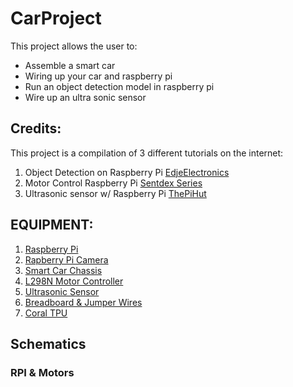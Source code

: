 # CarProject
This project allows the user to:
* Assemble a smart car
* Wiring up your car and raspberry pi
* Run an object detection model in raspberry pi
* Wire up an ultra sonic sensor

## Credits:
This project is a compilation of 3 different tutorials on the internet:
1. Object Detection on Raspberry Pi [EdjeElectronics](https://github.com/EdjeElectronics/TensorFlow-Lite-Object-Detection-on-Android-and-Raspberry-Pi.git)
2. Motor Control Raspberry Pi [Sentdex Series](https://www.youtube.com/watch?v=LlFkybEQFFA&t=330s)
3. Ultrasonic sensor w/ Raspberry Pi [ThePiHut](https://thepihut.com/blogs/raspberry-pi-tutorials/hc-sr04-ultrasonic-range-sensor-on-the-raspberry-pi)


## EQUIPMENT:
1. [Raspberry Pi](https://www.amazon.com/gp/product/B07V5JTMV9/ref=ppx_yo_dt_b_asin_title_o07_s00?ie=UTF8&psc=1)
2. [Rapberry Pi Camera](https://www.amazon.com/gp/product/B01ER2SKFS/ref=ppx_yo_dt_b_asin_title_o08_s00?ie=UTF8&psc=1)
3. [Smart Car Chassis](https://www.amazon.com/gp/product/B06VTP8XBQ/ref=ppx_yo_dt_b_asin_title_o09_s00?ie=UTF8&psc=1)
4. [L298N Motor Controller](https://www.amazon.com/gp/product/B014KMHSW6/ref=ppx_yo_dt_b_asin_title_o09_s00?ie=UTF8&psc=1)
5. [Ultrasonic Sensor](https://www.amazon.com/WMYCONGCONG-HC-SR04-Ultrasonic-Distance-Measuring/dp/B07JJHCVRG/ref=sr_1_1_sspa?crid=WOVIM2MQMKG5&dchild=1&keywords=ultrasonic+sensor&qid=1599608113&s=hi&sprefix=ultrasonic+sen%2Ctools%2C188&sr=1-1-spons&psc=1&spLa=ZW5jcnlwdGVkUXVhbGlmaWVyPUFZMFZDWE1IWkgyN0smZW5jcnlwdGVkSWQ9QTAwMTQwNTgzSkQxQ001U0RFNkNSJmVuY3J5cHRlZEFkSWQ9QTA2NTEyMTQzNFgzQjM4RUE0M0tCJndpZGdldE5hbWU9c3BfYXRmJmFjdGlvbj1jbGlja1JlZGlyZWN0JmRvTm90TG9nQ2xpY2s9dHJ1ZQ==)
6. [Breadboard & Jumper Wires](https://www.amazon.com/FTCBlock-Breadboards-Arduino-Distribution-Connecting/dp/B07H326BFQ/ref=sr_1_10?crid=YCA8NIITP1S&dchild=1&keywords=breadboard+jumper+wires&qid=1599608180&s=hi&sprefix=bread%2Ctools%2C184&sr=1-10)
7. [Coral TPU](https://www.amazon.com/Google-G950-01456-01-Coral-USB-Accelerator/dp/B07S214S5Y/ref=sr_1_2?dchild=1&keywords=coral+tpu&qid=1599608247&sr=8-2)

## Schematics
### RPI & Motors
